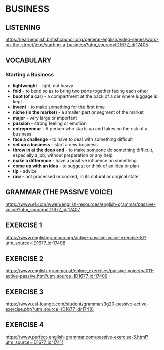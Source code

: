 # BUSINESS
## LISTENING
https://learnenglish.britishcouncil.org/general-english/video-series/word-on-the-street/jobs/starting-a-business?utm_source=ID1677_idr17405
## VOCABULARY
### Starting a Business
- **lightweight** - light, not heavy
- **fold** - to bend so as to bring two parts together facing each other
- **boot (of a car)** - a compartment at the back of a car where luggage is kept
- **invent** - to make something for the first time
- **niche (in the market)** - a smaller part or segment of the market
- **major** - very large or important
- **passion** - strong feeling or emotion
- **entrepreneur** - A person who starts up and takes on the risk of a business
- **face a challenge** - to have to deal with something difficult
- **set up a business** - start a new business
- **throw in at the deep end** - to make someone do something difficult, especially a job, without preparation or any help
- **make a difference** - have a positive influence on something
- **come up with an idea** - to suggest or think of an idea or plan
- **tip** - advice
- **raw** - not processed or cooked, in its natural or original state
## GRAMMAR (THE PASSIVE VOICE)
https://www.ef.com/wwen/english-resources/english-grammar/passive-voice/?utm_source=ID1677_idr17407
## EXERCISE 1
https://www.englishgrammar.org/active-passive-voice-exercise-8/?utm_source=ID1677_idr17408
## EXERCISE 2
https://www.english-grammar.at/online_exercises/passive-voice/pa011-active-passive.htm?utm_source=ID1677_idr17409
## EXERCISE 3
https://www.esl-lounge.com/student/grammar/3g20-passive-active-exercise.php?utm_source=ID1677_idr17410
## EXERCISE 4
https://www.perfect-english-grammar.com/passive-exercise-5.html?utm_source=ID1677_idr17411